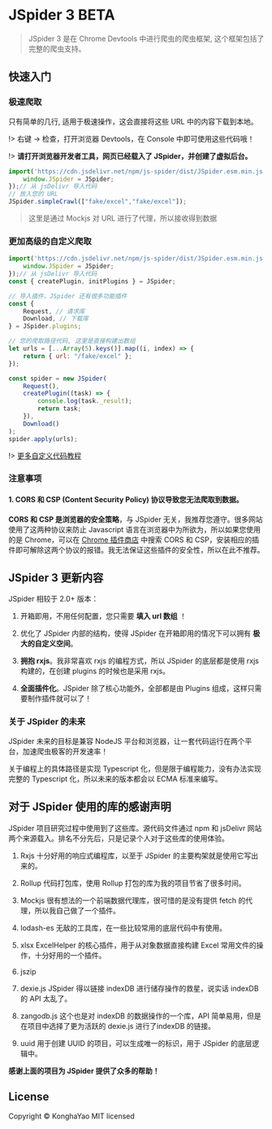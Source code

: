 # JSpider 3 BETA

> JSpider 3 是在 Chrome Devtools 中进行爬虫的爬虫框架, 这个框架包括了完整的爬虫支持。

## 快速入门

### 极速爬取

只有简单的几行, 适用于极速操作，这会直接将这些 URL 中的内容下载到本地。

!> 右键 -> 检查，打开浏览器 Devtools，在 Console 中即可使用这些代码哦！

!> **请打开浏览器开发者工具，网页已经载入了 JSpider，并创建了虚拟后台。**

```js
import('https://cdn.jsdelivr.net/npm/js-spider/dist/JSpider.esm.min.js').then({JSpider}=>{
    window.JSpider = JSpider;
});// 从 jsDelivr 导入代码
// 放入您的 URL
JSpider.simpleCrawl(["fake/excel","fake/excel"]);
```

> 这里是通过 Mockjs 对 URL 进行了代理，所以接收得到数据
### 更加高级的自定义爬取

```js
import('https://cdn.jsdelivr.net/npm/js-spider/dist/JSpider.esm.min.js').then({JSpider}=>{
    window.JSpider = JSpider;
});// 从 jsDelivr 导入代码
const { createPlugin, initPlugins } = JSpider;

// 导入插件，JSpider 还有很多功能插件
const {
    Request, // 请求库
    Download, // 下载库
} = JSpider.plugins;

// 您的爬取路径代码, 这里是直接构建出数组
let urls = [...Array(5).keys()].map((i, index) => {
    return { url: "/fake/excel" };
});

const spider = new JSpider(
    Request(),
    createPlugin((task) => {
        console.log(task._result);
        return task;
    }),
    Download()
);
spider.apply(urls);

```

!> [更多自定义代码教程](/zh-cn/quickstart)

### 注意事项

#### 1. **CORS 和 CSP (Content Security Policy) 协议导致您无法爬取到数据。**

**CORS 和 CSP 是浏览器的安全策略**，与 JSpider 无关，我推荐您遵守。很多网站使用了这两种协议来防止 Javascript 语言在浏览器中为所欲为，所以如果您使用的是 Chrome，可以在 [Chrome 插件商店](https://chrome.google.com/webstore/category/extensions?hl=zh-CN) 中搜索 CORS 和 CSP，安装相应的插件即可解除这两个协议的报错。我无法保证这些插件的安全性，所以在此不推荐。


## JSpider 3 更新内容

JSpider 相较于 2.0+ 版本：

1. 开箱即用，不用任何配置，您只需要 **填入 url 数组** ！

2. 优化了 JSpider 内部的结构，使得 JSpider 在开箱即用的情况下可以拥有 **极大的自定义空间**。

3. **拥抱 rxjs**。我非常喜欢 rxjs 的编程方式，所以 JSpider 的底层都是使用 rxjs 构建的，在创建 plugins 的时候也是采用 rxjs。

4. **全面插件化**。JSpider 除了核心功能外，全部都是由 Plugins 组成，这样只需要制作插件就可以了！

### 关于 JSpider 的未来

JSpider 未来的目标是兼容 NodeJS 平台和浏览器，让一套代码运行在两个平台，加速爬虫极客的开发速率！

关于编程上的具体路径是实现 Typescript 化，但是限于编程能力，没有办法实现完整的 Typescript 化，所以未来的版本都会以 ECMA 标准来编写。

## **对于 JSpider 使用的库的感谢声明**

JSpider 项目研究过程中使用到了这些库。源代码文件通过 npm 和 jsDelivr 网站两个来源载入。排名不分先后，只是记录个人对于这些库的使用体验。

1. Rxjs 十分好用的响应式编程库，以至于 JSpider 的主要构架就是使用它写出来的。

2. Rollup 代码打包库，使用 Rollup 打包的库为我的项目节省了很多时间。

3. Mockjs 很有想法的一个前端数据代理库，很可惜的是没有提供 fetch 的代理，所以我自己做了一个插件。

4. lodash-es 无敌的工具库，在一些比较常用的底层代码中有使用。

5. xlsx ExcelHelper 的核心插件，用于从对象数据直接构建 Excel 常用文件的操作，十分好用的一个插件。

6. jszip

7. dexie.js JSpider 得以链接 indexDB 进行储存操作的救星，说实话 indexDB 的 API 太乱了。

8. zangodb.js 这个也是对 indexDB 的数据操作的一个库，API 简单易用，但是在项目中选择了更为活跃的 dexie.js 进行了indexDB 的链接。

9. uuid 用于创建 UUID 的项目，可以生成唯一的标识，用于 JSpider 的底层逻辑中。

**感谢上面的项目为 JSpider 提供了众多的帮助！**

## License

 Copyright © KonghaYao MIT licensed

